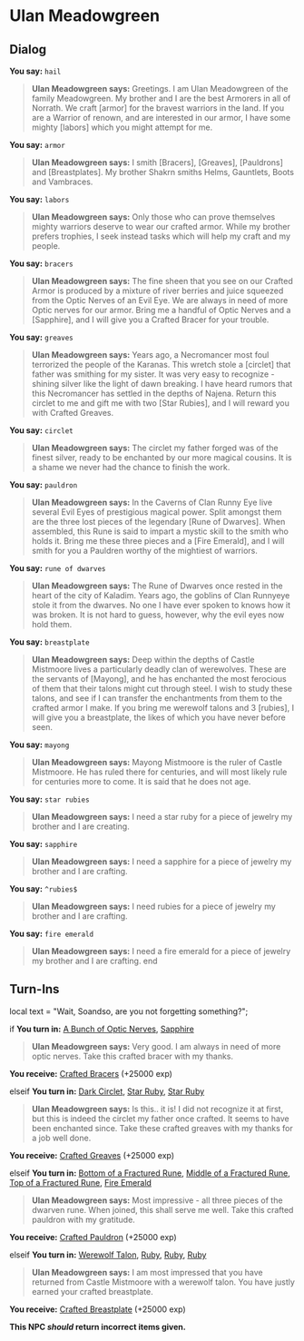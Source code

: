 # Ulan Meadowgreen


## Dialog

**You say:** `hail`



>**Ulan Meadowgreen says:** Greetings. I am Ulan Meadowgreen of the family Meadowgreen. My brother and I are the best Armorers in all of Norrath. We craft [armor] for the bravest warriors in the land. If you are a Warrior of renown, and are interested in our armor, I have some mighty [labors] which you might attempt for me.

**You say:** `armor`



>**Ulan Meadowgreen says:** I smith [Bracers], [Greaves], [Pauldrons] and [Breastplates]. My brother Shakrn smiths Helms, Gauntlets, Boots and Vambraces.

**You say:** `labors`



>**Ulan Meadowgreen says:** Only those who can prove themselves mighty warriors deserve to wear our crafted armor.  While my brother prefers trophies, I seek instead tasks which will help my craft and my people.

**You say:** `bracers`



>**Ulan Meadowgreen says:** The fine sheen that you see on our Crafted Armor is produced by a mixture of river berries and juice squeezed from the Optic Nerves of an Evil Eye. We are always in need of more Optic nerves for our armor. Bring me a handful of Optic Nerves and a [Sapphire], and I will give you a Crafted Bracer for your trouble.

**You say:** `greaves`



>**Ulan Meadowgreen says:** Years ago, a Necromancer most foul terrorized the people of the Karanas. This wretch stole a [circlet] that father was smithing for my sister. It was very easy to recognize - shining silver like the light of dawn breaking. I have heard rumors that this Necromancer has settled in the depths of Najena. Return this circlet to me and gift me with two [Star Rubies], and I will reward you with Crafted Greaves.

**You say:** `circlet`



>**Ulan Meadowgreen says:** The circlet my father forged was of the finest silver, ready to be enchanted by our more magical cousins.  It is a shame we never had the chance to finish the work.

**You say:** `pauldron`



>**Ulan Meadowgreen says:** In the Caverns of Clan Runny Eye live several Evil Eyes of prestigious magical power. Split amongst them are the three lost pieces of the legendary [Rune of Dwarves]. When assembled, this Rune is said to impart a mystic skill to the smith who holds it. Bring me these three pieces and a [Fire Emerald], and I will smith for you a Pauldren worthy of the mightiest of warriors.

**You say:** `rune of dwarves`



>**Ulan Meadowgreen says:** The Rune of Dwarves once rested in the heart of the city of Kaladim. Years ago, the goblins of Clan Runnyeye stole it from the dwarves. No one I have ever spoken to knows how it was broken. It is not hard to guess, however, why the evil eyes now hold them.

**You say:** `breastplate`



>**Ulan Meadowgreen says:** Deep within the depths of Castle Mistmoore lives a particularly deadly clan of werewolves. These are the servants of [Mayong], and he has enchanted the most ferocious of them that their talons might cut through steel. I wish to study these talons, and see if I can transfer the enchantments from them to the crafted armor I make. If you bring me werewolf talons and 3 [rubies], I will give you a breastplate, the likes of which you have never before seen.

**You say:** `mayong`



>**Ulan Meadowgreen says:** Mayong Mistmoore is the ruler of Castle Mistmoore. He has ruled there for centuries, and will most likely rule for centuries more to come. It is said that he does not age.

**You say:** `star rubies`



>**Ulan Meadowgreen says:** I need a star ruby for a piece of jewelry my brother and I are creating.

**You say:** `sapphire`



>**Ulan Meadowgreen says:** I need a sapphire for a piece of jewelry my brother and I are crafting.

**You say:** `^rubies$`



>**Ulan Meadowgreen says:** I need rubies for a piece of jewelry my brother and I are crafting.

**You say:** `fire emerald`



>**Ulan Meadowgreen says:** I need a fire emerald for a piece of jewelry my brother and I are crafting.
end

## Turn-Ins



local text = "Wait, Soandso, are you not forgetting something?";


if **You turn in:** [A Bunch of Optic Nerves](/item/14019), [Sapphire](/item/10034)


>**Ulan Meadowgreen says:** Very good. I am always in need of more optic nerves. Take this crafted bracer with my thanks.


 **You receive:**  [Crafted Bracers](/item/4177) (+25000 exp)

elseif **You turn in:** [Dark Circlet](/item/13742), [Star Ruby](/item/10032), [Star Ruby](/item/10032)


>**Ulan Meadowgreen says:** Is this.. it is! I did not recognize it at first, but this is indeed the circlet my father once crafted. It seems to have been enchanted since. Take these crafted greaves with my thanks for a job well done.


 **You receive:**  [Crafted Greaves](/item/4179) (+25000 exp)

elseif **You turn in:** [Bottom of a Fractured Rune](/item/13698), [Middle of a Fractured Rune](/item/13699), [Top of a Fractured Rune](/item/13738), [Fire Emerald](/item/10033)


>**Ulan Meadowgreen says:** Most impressive - all three pieces of the dwarven rune. When joined, this shall serve me well. Take this crafted pauldron with my gratitude.


 **You receive:**  [Crafted Pauldron](/item/4175) (+25000 exp)

elseif **You turn in:** [Werewolf Talon](/item/13746), [Ruby](/item/10035), [Ruby](/item/10035), [Ruby](/item/10035)


>**Ulan Meadowgreen says:** I am most impressed that you have returned from Castle Mistmoore with a werewolf talon. You have justly earned your crafted breastplate.


 **You receive:**  [Crafted Breastplate](/item/4174) (+25000 exp)

**This NPC *should* return incorrect items given.**



